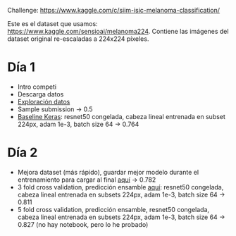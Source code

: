 Challenge: https://www.kaggle.com/c/siim-isic-melanoma-classification/

Este es el dataset que usamos: https://www.kaggle.com/sensioai/melanoma224. Contiene las imágenes del dataset original re-escaladas a 224x224 píxeles.

# Día 1

- Intro competi
- Descarga datos
- [Exploración datos](./exploracion.ipynb)
- Sample submission -> 0.5
- [Baseline Keras](./keras_baseline.ipynb): resnet50 congelada, cabeza lineal entrenada en subset 224px, adam 1e-3, batch size 64 -> 0.764

# Día 2

- Mejora dataset (más rápido), guardar mejor modelo durante el entrenamiento para cargar al final [aquí](./keras_baseline2.ipynb) -> 0.782
- 3 fold cross validation, predicción ensamble [aquí](./keras_cv.ipynb): resnet50 congelada, cabeza lineal entrenada en subsets 224px, adam 1e-3, batch size 64 -> 0.811
- 5 fold cross validation, predicción ensamble, resnet50 congelada, cabeza lineal entrenada en subsets 224px, adam 1e-3, batch size 64 -> 0.827 (no hay notebook, pero lo he probado)